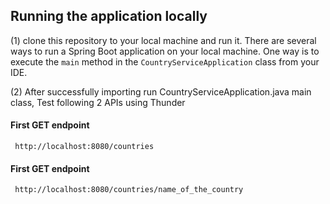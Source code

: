 ## Running the application locally
(1) clone this repository to your local machine and run it.
There are several ways to run a Spring Boot application on your local machine. One way is to execute the `main` method in the `CountryServiceApplication` class from your IDE.
 


(2) After successfully importing run CountryServiceApplication.java main class, Test following 2 APIs using Thunder


#### First GET endpoint
	 http://localhost:8080/countries
       
       
#### First GET endpoint
     http://localhost:8080/countries/name_of_the_country